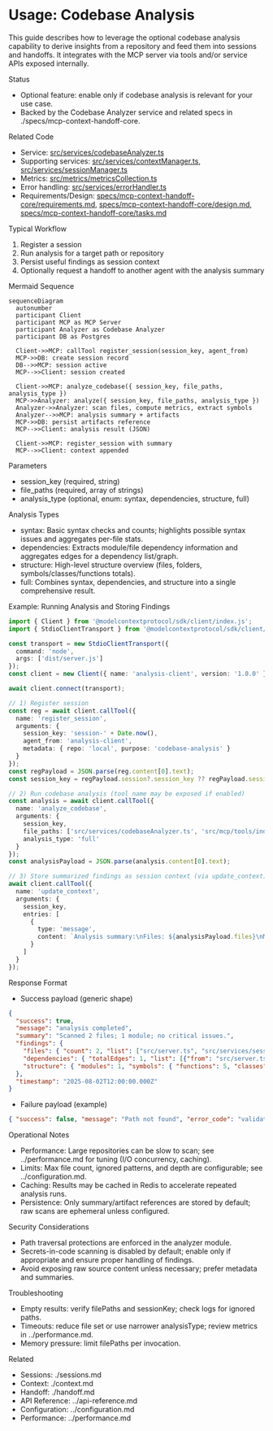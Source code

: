 # Usage: Codebase Analysis

This guide describes how to leverage the optional codebase analysis capability to derive insights from a repository and feed them into sessions and handoffs. It integrates with the MCP server via tools and/or service APIs exposed internally.

Status
- Optional feature: enable only if codebase analysis is relevant for your use case.
- Backed by the Codebase Analyzer service and related specs in ./specs/mcp-context-handoff-core.

Related Code
- Service: [src/services/codebaseAnalyzer.ts](src/services/codebaseAnalyzer.ts)
- Supporting services: [src/services/contextManager.ts](src/services/contextManager.ts), [src/services/sessionManager.ts](src/services/sessionManager.ts)
- Metrics: [src/metrics/metricsCollection.ts](src/metrics/metricsCollection.ts)
- Error handling: [src/services/errorHandler.ts](src/services/errorHandler.ts)
- Requirements/Design: [specs/mcp-context-handoff-core/requirements.md](specs/mcp-context-handoff-core/requirements.md), [specs/mcp-context-handoff-core/design.md](specs/mcp-context-handoff-core/design.md), [specs/mcp-context-handoff-core/tasks.md](specs/mcp-context-handoff-core/tasks.md)

Typical Workflow
1) Register a session
2) Run analysis for a target path or repository
3) Persist useful findings as session context
4) Optionally request a handoff to another agent with the analysis summary

Mermaid Sequence
```mermaid
sequenceDiagram
  autonumber
  participant Client
  participant MCP as MCP Server
  participant Analyzer as Codebase Analyzer
  participant DB as Postgres

  Client->>MCP: callTool register_session(session_key, agent_from)
  MCP->>DB: create session record
  DB-->>MCP: session active
  MCP-->>Client: session created

  Client->>MCP: analyze_codebase({ session_key, file_paths, analysis_type })
  MCP->>Analyzer: analyze({ session_key, file_paths, analysis_type })
  Analyzer->>Analyzer: scan files, compute metrics, extract symbols
  Analyzer-->>MCP: analysis summary + artifacts
  MCP->>DB: persist artifacts reference
  MCP-->>Client: analysis result (JSON)

  Client->>MCP: register_session with summary
  MCP-->>Client: context appended
```

Parameters
- session_key (required, string)
- file_paths (required, array of strings)
- analysis_type (optional, enum: syntax, dependencies, structure, full)

Analysis Types
- syntax: Basic syntax checks and counts; highlights possible syntax issues and aggregates per-file stats.
- dependencies: Extracts module/file dependency information and aggregates edges for a dependency list/graph.
- structure: High-level structure overview (files, folders, symbols/classes/functions totals).
- full: Combines syntax, dependencies, and structure into a single comprehensive result.

Example: Running Analysis and Storing Findings
```ts
import { Client } from '@modelcontextprotocol/sdk/client/index.js';
import { StdioClientTransport } from '@modelcontextprotocol/sdk/client/stdio.js';

const transport = new StdioClientTransport({
  command: 'node',
  args: ['dist/server.js']
});
const client = new Client({ name: 'analysis-client', version: '1.0.0' }, { capabilities: {} });

await client.connect(transport);

// 1) Register session
const reg = await client.callTool({
  name: 'register_session',
  arguments: {
    session_key: 'session-' + Date.now(),
    agent_from: 'analysis-client',
    metadata: { repo: 'local', purpose: 'codebase-analysis' }
  }
});
const regPayload = JSON.parse(reg.content[0].text);
const session_key = regPayload.session?.session_key ?? regPayload.session_key ?? 'session-unknown';

// 2) Run codebase analysis (tool name may be exposed if enabled)
const analysis = await client.callTool({
  name: 'analyze_codebase',
  arguments: {
    session_key,
    file_paths: ['src/services/codebaseAnalyzer.ts', 'src/mcp/tools/index.ts'],
    analysis_type: 'full'
  }
});
const analysisPayload = JSON.parse(analysis.content[0].text);

// 3) Store summarized findings as session context (via update_context)
await client.callTool({
  name: 'update_context',
  arguments: {
    session_key,
    entries: [
      {
        type: 'message',
        content: `Analysis summary:\nFiles: ${analysisPayload.files}\nModules: ${analysisPayload.modules}\nHotspots: ${analysisPayload.hotspots?.join(', ') || 'none'}`
      }
    ]
  }
});
```

Response Format
- Success payload (generic shape)
```json
{
  "success": true,
  "message": "analysis completed",
  "summary": "Scanned 2 files; 1 module; no critical issues.",
  "findings": {
    "files": { "count": 2, "list": ["src/server.ts", "src/services/sessionManager.ts"] },
    "dependencies": { "totalEdges": 1, "list": [{"from": "src/server.ts", "to": "src/services/sessionManager.ts"}] },
    "structure": { "modules": 1, "symbols": { "functions": 5, "classes": 1 } }
  },
  "timestamp": "2025-08-02T12:00:00.000Z"
}
```

- Failure payload (example)
```json
{ "success": false, "message": "Path not found", "error_code": "validation_error", "details": { "file_paths": ["unknown/file.ts"] } }
```

Operational Notes
- Performance: Large repositories can be slow to scan; see ../performance.md for tuning (I/O concurrency, caching).
- Limits: Max file count, ignored patterns, and depth are configurable; see ../configuration.md.
- Caching: Results may be cached in Redis to accelerate repeated analysis runs.
- Persistence: Only summary/artifact references are stored by default; raw scans are ephemeral unless configured.

Security Considerations
- Path traversal protections are enforced in the analyzer module.
- Secrets-in-code scanning is disabled by default; enable only if appropriate and ensure proper handling of findings.
- Avoid exposing raw source content unless necessary; prefer metadata and summaries.

Troubleshooting
- Empty results: verify filePaths and sessionKey; check logs for ignored paths.
- Timeouts: reduce file set or use narrower analysisType; review metrics in ../performance.md.
- Memory pressure: limit filePaths per invocation.

Related
- Sessions: ./sessions.md
- Context: ./context.md
- Handoff: ./handoff.md
- API Reference: ../api-reference.md
- Configuration: ../configuration.md
- Performance: ../performance.md